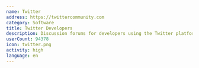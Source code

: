 ```yaml
---
name: Twitter
address: https://twittercommunity.com
category: Software
title: Twitter Developers
description: Discussion forums for developers using the Twitter platform and APIs
userCount: 94378
icon: twitter.png
activity: high
language: en
---
```

